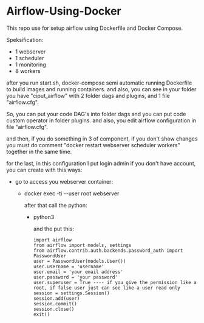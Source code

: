# Airflow-Using-Docker
This repo use for setup airflow using Dockerfile and Docker Compose.

Speksification:
- 1 webserver
- 1 scheduler
- 1 monitoring
- 8 workers

after you run start.sh, docker-compose semi automatic running Dockerfile to build images and running containers.
and also, you can see in your folder you have "ciput_airflow" with 2 folder dags and plugins, and 1 file "airflow.cfg".

So, you can put your code DAG's into folder dags and you can put code custom operator in folder plugins.
and also, you edit airflow configuration in file "airflow.cfg".

and then, if you do something in 3 of component, if you don't show changes you must do comment "docker restart webserver scheduler workers" together in the same time.

for the last, in this configuration I put login admin
if you don't have account, you can create with this ways:
- go to access you webserver container:
   - docker exec -ti --user root webserver
   
     after that call the python:
     
      - python3
      
        and the put this:
        
            import airflow
            from airflow import models, settings
            from airflow.contrib.auth.backends.password_auth import PasswordUser
            user = PasswordUser(models.User())
            user.username = 'username'
            user.email = 'your email address'
            user.password = 'your password'
            user.superuser = True ---- if you give the permission like a root, if false user just can see like a user read only
            session = settings.Session()
            session.add(user)
            session.commit()
            session.close()
            exit()
            
            

